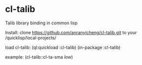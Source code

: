 # cl-talib
Talib library binding in common lisp

Install:
clone https://github.com/anranyicheng/cl-talib.git to your /quicklisp/local-projects/

load cl-talib:
(ql:quickload :cl-talib)
(in-package :cl-talib)

example:
(cl-talib::cl-ta-sma *low*) 
